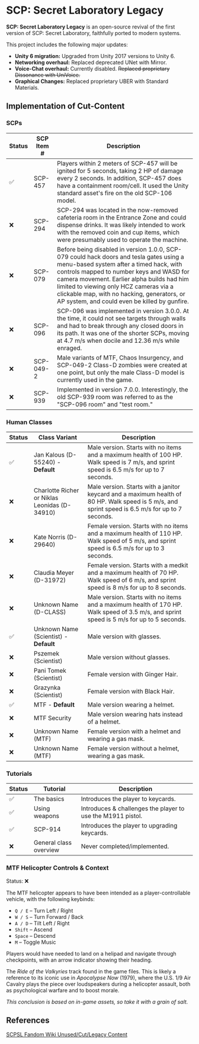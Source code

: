 # SCP: Secret Laboratory Legacy
**SCP: Secret Laboratory Legacy** is an open-source revival of the first version of SCP: Secret Laboratory, faithfully ported to modern systems.

This project includes the following major updates:
* **Unity 6 migration:** Upgraded from Unity 2017 versions to Unity 6.
* **Networking overhaul:** Replaced deprecated UNet with Mirror.
* **Voice-Chat overhaul:** Currently disabled. ~~Replaced proprietary Dissonance with UniVoice.~~
* **Graphical Changes:** Replaced proprietary UBER with Standard Materials.

## Implementation of Cut-Content
### SCPs
| Status | SCP Item # | Description                                                                                                                                                                                                                                                                                                                                                            |
|-------|------------|------------------------------------------------------------------------------------------------------------------------------------------------------------------------------------------------------------------------------------------------------------------------------------------------------------------------------------------------------------------------|
| ✅     | SCP-457    | Players within 2 meters of SCP-457 will be ignited for 5 seconds, taking 2 HP of damage every 2 seconds. In addition, SCP-457 does have a containment room/cell. It used the Unity standard asset's fire on the old SCP-106 model.                                                                                                                                     |
| ❌     | SCP-294    | SCP-294 was located in the now-removed cafeteria room in the Entrance Zone and could dispense drinks. It was likely intended to work with the removed coin and cup items, which were presumably used to operate the machine.                                                                                                                                           |
| ❌     | SCP-079    | Before being disabled in version 1.0.0, SCP-079 could hack doors and tesla gates using a menu-based system after a timed hack, with controls mapped to number keys and WASD for camera movement. Earlier alpha builds had him limited to viewing only HCZ cameras via a clickable map, with no hacking, generators, or AP system, and could even be killed by gunfire. |
| ❌     | SCP-096    | SCP-096 was implemented in version 3.0.0. At the time, it could not see targets through walls and had to break through any closed doors in its path. It was one of the shorter SCPs, moving at 4.7 m/s when docile and 12.36 m/s while enraged.                                                                                                                        |
| ❌     | SCP-049-2  | Male variants of MTF, Chaos Insurgency, and SCP-049-2 Class-D zombies were created at one point, but only the male Class-D model is currently used in the game.                                                                                                                                                                                                        |
| ❌     | SCP-939    | Implemented in version 7.0.0. Interestingly, the old SCP-939 room was referred to as the "SCP-096 room" and "test room."                                                                                                                                                                                                                                               |

### Human Classes
| Status | Class Variant                                 | Description                                                                                                                                      |
|-------|-----------------------------------------------|--------------------------------------------------------------------------------------------------------------------------------------------------|
| ✅     | Jan Kalous (D-55240) - **Default**            | Male version. Starts with no items and a maximum health of 100 HP. Walk speed is 7 m/s, and sprint speed is 6.5 m/s for up to 7 seconds.         |
| ❌     | Charlotte Richer or Niklas Leonidas (D-34910) | Male version. Starts with a janitor keycard and a maximum health of 80 HP. Walk speed is 5 m/s, and sprint speed is 6.5 m/s for up to 7 seconds. |
| ❌     | Kate Norris (D-29640)                         | Female version. Starts with no items and a maximum health of 110 HP. Walk speed of 5 m/s, and sprint speed is 6.5 m/s for up to 3 seconds.       |
| ❌     | Claudia Meyer (D-31972)                       | Female version. Starts with a medkit and a maximum health of 70 HP. Walk speed of 6 m/s, and sprint speed is 8 m/s for up to 8 seconds.          |
| ❌     | Unknown Name (D-CLASS)                        | Male version. Starts with no items and a maximum health of 170 HP. Walk speed of 3.5 m/s, and sprint speed is 5 m/s for up to 5 seconds.         |
| ✅     | Unknown Name (Scientist) - **Default**        | Male version with glasses.                                                                                                                       |
| ❌     | Pszemek (Scientist)                           | Male version without glasses.                                                                                                                    |
| ❌     | Pani Tomek (Scientist)                        | Female version with Ginger Hair.                                                                                                                 |
| ❌     | Grazynka (Scientist)                          | Female version with Black Hair.                                                                                                                  |
| ✅     | MTF - **Default**                             | Male version wearing a helmet.                                                                                                                   |
| ❌     | MTF Security                                  | Male version wearing hats instead of a helmet.                                                                                                   |
| ❌     | Unknown Name (MTF)                            | Female version with a helmet and wearing a gas mask.                                                                                             |
| ❌     | Unknown Name (MTF)                            | Female version without a helmet, wearing a gas mask.                                                                                             |

### Tutorials
| Status | Tutorial               | Description                                                 |
|--------|------------------------|-------------------------------------------------------------|
| ✅      | The basics             | Introduces the player to keycards.                          |
| ✅      | Using weapons          | Introduces & challenges the player to use the M1911 pistol. |
| ✅      | SCP-914                | Introduces the player to upgrading keycards.                |
| ❌      | General class overview | Never completed/implemented.                                |

### MTF Helicopter Controls & Context
Status: ❌

The MTF helicopter appears to have been intended as a player-controllable vehicle, with the following keybinds:  
* `Q / E` – Turn Left / Right  
* `W / S` – Turn Forward / Back  
* `A / D` – Tilt Left / Right  
* `Shift` – Ascend  
* `Space` – Descend  
* `M` – Toggle Music

Players would have needed to land on a helipad and navigate through checkpoints, with an arrow indicator showing their heading.

The *Ride of the Valkyries* track found in the game files. This is likely a reference to its iconic use in *Apocalypse Now* (1979), where the U.S. 1/9 Air Cavalry plays the piece over loudspeakers during a helicopter assault, both as psychological warfare and to boost morale.

*This conclusion is based on in-game assets, so take it with a grain of salt.*

## References
[SCPSL Fandom Wiki Unused/Cut/Legacy Content](https://scp-secret-laboratory.fandom.com/wiki/Unused/Cut/Legacy_Content)
